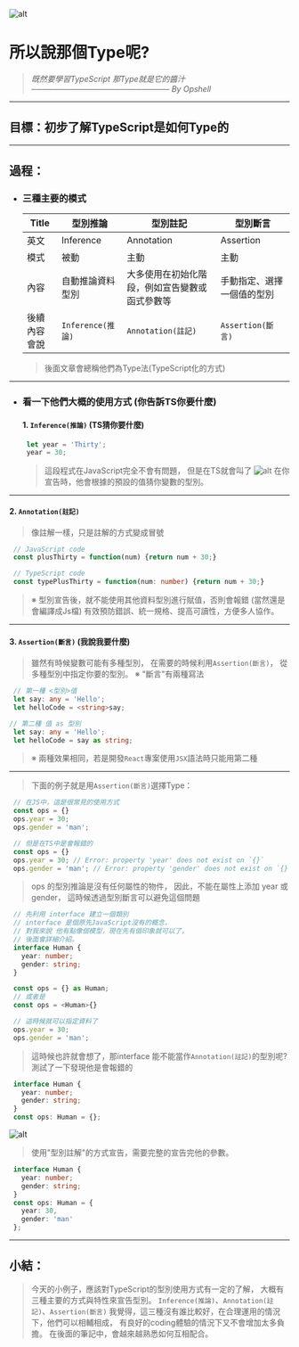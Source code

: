 ![alt](https://)

# 所以說那個Type呢?
   > *既然要學習TypeScript*
   > *那Type就是它的醬汁*
   > *───────────────────────── By Opshell*

---
## 目標：初步了解TypeScript是如何Type的

---
## 過程：
- ### 三種主要的模式
   Title|型別推論|型別註記|型別斷言
   -------------|-------------|-------------|-------------
   英文|Inference|Annotation|Assertion
   模式|被動|主動|主動
   內容|自動推論資料型別|大多使用在初始化階段，例如宣告變數或函式參數等|手動指定、選擇一個值的型別
   後續內容會說|`Inference(推論)`|`Annotation(註記)`|`Assertion(斷言)`

   > 後面文章會總稱他們為Type法(TypeScript化的方式)

---
- ### 看一下他們大概的使用方式 (你告訴TS你要什麼)
   #### 1. `Inference(推論)` (TS猜你要什麼)
   ```JavaScript
    let year = 'Thirty';
    year = 30;
   ```
   > 這段程式在JavaScript完全不會有問題，
   > 但是在TS就會叫了
![alt](https://)
   > 在你宣告時，他會根據的預設的值猜你變數的型別。

---
   #### 2. `Annotation(註記)`
   > 像註解一樣，只是註解的方式變成冒號
   ```typescript
    // JavaScript code
    const plusThirty = function(num) {return num + 30;}

    // TypeScript code
    const typePlusThirty = function(num: number) {return num + 30;}
   ```
   > ※ 型別宣告後，就不能使用其他資料型別進行賦值，否則會報錯
   >    (當然還是會編譯成Js檔)
   >    有效預防錯誤、統一規格、提高可讀性，方便多人協作。


---
   #### 3. `Assertion(斷言)` (我說我要什麼)
   > 雖然有時候變數可能有多種型別，
   > 在需要的時候利用`Assertion(斷言)`，
   > 從多種型別中指定你要的型別。
   > ※ "斷言"有兩種寫法
   ```typescript
    // 第一種 <型別>值
    let say: any = 'Hello';
    let helloCode = <string>say;
   ```
   ```typescript
   // 第二種 值 as 型別
    let say: any = 'Hello';
    let helloCode = say as string;
   ```
   > ※ 兩種效果相同，若是開發`React`專案使用`JSX`語法時只能用第二種

---
   > 下面的例子就是用`Assertion(斷言)`選擇Type：
   ```JavaScript
    // 在JS中，這是很常見的使用方式
    const ops = {}
    ops.year = 30;
    ops.gender = 'man';
   ```
   ```typescript
    // 但是在TS中是會報錯的
    const ops = {}
    ops.year = 30; // Error: property 'year' does not exist on `{}`
    ops.gender = 'man'; // Error: property 'gender' does not exist on `{}`
   ```
   > ops 的型別推論是沒有任何屬性的物件，
   > 因此，不能在屬性上添加 year 或 gender，
   > 這時候透過型別斷言可以避免這個問題

   ``` typescript
    // 先利用 interface 建立一個類別
    // interface 是個原先JavaScript沒有的概念，
    // 對我來說 他有點像個模型，現在先有個印象就可以了，
    // 後面會詳細介紹。
    interface Human {
      year: number;
      gender: string;
    }

    const ops = {} as Human;
    // 或者是
    const ops = <Human>{}

    // 這時候就可以指定資料了
    ops.year = 30;
    ops.gender = 'man';
   ```

   > 這時候也許就會想了，那interface 能不能當作`Annotation(註記)`的型別呢?
   > 測試了一下發現他是會報錯的

   ``` typescript
    interface Human {
      year: number;
      gender: string;
    }
    const ops: Human = {};
   ```
![alt](https://)
   > 使用"型別註解"的方式宣告，需要完整的宣告完他的參數。
   ``` typescript
    interface Human {
      year: number;
      gender: string;
    }
    const ops: Human = {
      year: 30,
      gender: 'man'
    };
   ```

---
## 小結：
   > 今天的小例子，應該對TypeScript的型別使用方式有一定的了解，
   > 大概有三種主要的方式與特性來宣告型別。
   > `Inference(推論)`、`Annotation(註記)`、`Assertion(斷言)`
   > 我覺得，這三種沒有誰比較好，在合理運用的情況下，他們可以相輔相成，
   > 有良好的coding體驗的情況下又不會增加太多負擔。
   > 在後面的筆記中，會越來越熟悉如何互相配合。
